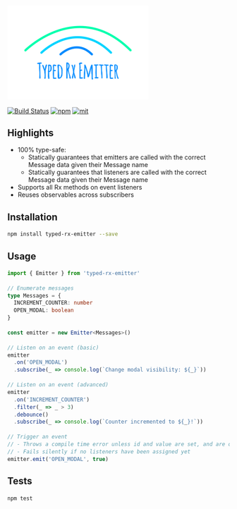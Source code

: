 <img alt="typed-rx-emitter: Typesafe Rx-based event emitter" src="https://raw.githubusercontent.com/bcherny/typed-rx-emitter/master/logo.png" width="320px" />

[![Build Status][build]](https://circleci.com/gh/bcherny/typed-rx-emitter) [![npm]](https://www.npmjs.com/package/typed-rx-emitter) [![mit]](https://opensource.org/licenses/MIT)

[build]: https://img.shields.io/circleci/project/bcherny/typed-rx-emitter.svg?branch=master&style=flat-square
[npm]: https://img.shields.io/npm/v/typed-rx-emitter.svg?style=flat-square
[mit]: https://img.shields.io/npm/l/typed-rx-emitter.svg?style=flat-square

## Highlights

- 100% type-safe:
  - Statically guarantees that emitters are called with the correct Message data given their Message name
  - Statically guarantees that listeners are called with the correct Message data given their Message name
- Supports all Rx methods on event listeners
- Reuses observables across subscribers

## Installation

```sh
npm install typed-rx-emitter --save
```

## Usage

```ts
import { Emitter } from 'typed-rx-emitter'

// Enumerate messages
type Messages = {
  INCREMENT_COUNTER: number
  OPEN_MODAL: boolean
}

const emitter = new Emitter<Messages>()

// Listen on an event (basic)
emitter
  .on('OPEN_MODAL')
  .subscribe(_ => console.log(`Change modal visibility: ${_}`))

// Listen on an event (advanced)
emitter
  .on('INCREMENT_COUNTER')
  .filter(_ => _ > 3)
  .debounce()
  .subscribe(_ => console.log(`Counter incremented to ${_}!`))

// Trigger an event
// - Throws a compile time error unless id and value are set, and are of the right types
// - Fails silently if no listeners have been assigned yet
emitter.emit('OPEN_MODAL', true)
```

## Tests

```sh
npm test
```

